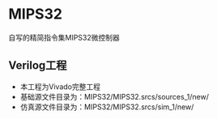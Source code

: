 # MIPS32
 自写的精简指令集MIPS32微控制器

## Verilog工程
- 本工程为Vivado完整工程
- 基础源文件目录为：MIPS32/MIPS32.srcs/sources_1/new/
- 仿真源文件目录为：MIPS32/MIPS32.srcs/sim_1/new/
